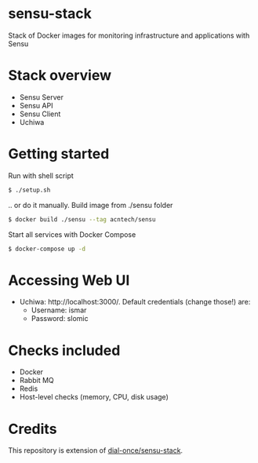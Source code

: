 # sensu-stack
Stack of Docker images for monitoring infrastructure and applications with Sensu

# Stack overview
- Sensu Server
- Sensu API
- Sensu Client
- Uchiwa

# Getting started
Run with shell script
```bash
$ ./setup.sh
```

.. or do it manually. Build image from ./sensu folder
```bash
$ docker build ./sensu --tag acntech/sensu
```

Start all services with Docker Compose
```bash
$ docker-compose up -d
```

# Accessing Web UI
- Uchiwa: http://localhost:3000/. Default credentials (change those!) are:
    - Username: ismar
    - Password: slomic
    
# Checks included
- Docker
- Rabbit MQ
- Redis
- Host-level checks (memory, CPU, disk usage)

# Credits
This repository is extension of [dial-once/sensu-stack](https://github.com/dial-once/sensu-stack). 
